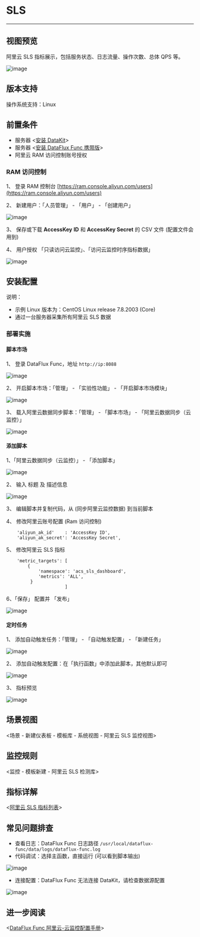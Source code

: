 # SLS

---

## 视图预览

阿里云 SLS 指标展示，包括服务状态、日志流量、操作次数、总体 QPS 等。

![image](../imgs/input-aliyun-sls-01.png)

## 版本支持

操作系统支持：Linux

## 前置条件

- 服务器 <[安装 DataKit](../../datakit/datakit-install.md)>
- 服务器 <[安装 DataFlux Func 携带版](../../dataflux-func/quick-start.md)>
- 阿里云 RAM 访问控制账号授权

### RAM 访问控制

1、 登录 RAM 控制台 [https://ram.console.aliyun.com/users](https://ram.console.aliyun.com/users)

2、 新建用户：「人员管理」 - 「用户」 - 「创建用户」

![image](../imgs/input-aliyun-sls-02.png)

3、 保存或下载 **AccessKey** **ID** 和 **AccessKey Secret** 的 CSV 文件 (配置文件会用到)

4、 用户授权 「只读访问云监控」、「访问云监控时序指标数据」

![image](../imgs/input-aliyun-sls-03.png)

## 安装配置

说明：

- 示例 Linux 版本为：CentOS Linux release 7.8.2003 (Core)
- 通过一台服务器采集所有阿里云 SLS 数据

### 部署实施

#### 脚本市场

1、 登录 DataFlux Func，地址 `http://ip:8088`

![image](../imgs/input-aliyun-sls-04.png)

2、 开启脚本市场：「管理」 - 「实验性功能」 - 「开启脚本市场模块」

![image](../imgs/input-aliyun-sls-05.png)

3、 载入阿里云数据同步脚本：「管理」 - 「脚本市场」 - 「阿里云数据同步（云监控）」

![image](../imgs/input-aliyun-sls-06.png)

#### 添加脚本

1、「阿里云数据同步（云监控）」 - 「添加脚本」

![image](../imgs/input-aliyun-sls-07.png)

2、 输入 标题 及 描述信息

![image](../imgs/input-aliyun-sls-08.png)

3、 编辑脚本并复制代码，从 (同步阿里云监控数据) 到当前脚本

4、 修改阿里云账号配置 (Ram 访问控制)

```
    'aliyun_ak_id'    : 'AccessKey ID',
    'aliyun_ak_secret': 'AccessKey Secret',
```

5、 修改阿里云 SLS 指标

```
    'metric_targets': [
        {
            'namespace': 'acs_sls_dashboard',
            'metrics': 'ALL',
         }
                      ]
```

6、「保存」 配置并 「发布」

![image](../imgs/input-aliyun-sls-09.png)

#### 定时任务

1、 添加自动触发任务：「管理」 - 「自动触发配置」 - 「新建任务」

![image](../imgs/input-aliyun-sls-10.png)

2、 添加自动触发配置：在「执行函数」中添加此脚本，其他默认即可

![image](../imgs/input-aliyun-sls-11.png)

3、 指标预览

![image](../imgs/input-aliyun-sls-12.png)

## 场景视图

<场景 - 新建仪表板 - 模板库 - 系统视图 - 阿里云 SLS 监控视图>

## 监控规则

<监控 - 模板新建 - 阿里云 SLS 检测库>

## 指标详解

<[阿里云 SLS 指标列表](https://help.aliyun.com/document_detail/164687.htm?spm=a2c4g.11186623.0.0.43b973c2ApRfEL#concept-2493296)>

## 常见问题排查

- 查看日志：DataFlux Func 日志路径 `/usr/local/dataflux-func/data/logs/dataflux-func.log`
- 代码调试：选择主函数，直接运行 (可以看到脚本输出)

![image](../imgs/input-aliyun-sls-13.png)

- 连接配置：DataFlux Func 无法连接 DataKit，请检查数据源配置

![image](../imgs/input-aliyun-sls-14.png)

## 进一步阅读

<[DataFlux Func 阿里云-云监控配置手册](../../dataflux-func/script-market-guance-aliyun-monitor.md)>
